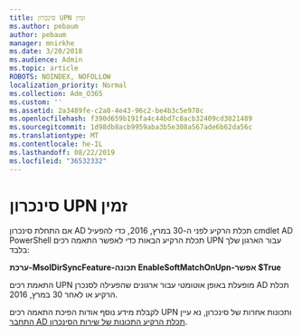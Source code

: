 ```yaml
---
title: סינכרון UPN זמין
ms.author: pebaum
author: pebaum
manager: mnirkhe
ms.date: 3/20/2018
ms.audience: Admin
ms.topic: article
ROBOTS: NOINDEX, NOFOLLOW
localization_priority: Normal
ms.collection: Adm_O365
ms.custom: ''
ms.assetid: 2a3489fe-c2a8-4e43-96c2-be4b3c5e978c
ms.openlocfilehash: f390d659b191fa4c44bd7c8acb32409cd3021489
ms.sourcegitcommit: 1d98db8acb9959aba3b5e308a567ade6b62da56c
ms.translationtype: MT
ms.contentlocale: he-IL
ms.lasthandoff: 08/22/2019
ms.locfileid: "36532332"
---
```

# <a name="upn-sync-disabled"></a>סינכרון UPN זמין

אם התחלת סינכרון AD תכלת הרקיע לפני ה-30 במרץ, 2016, כדי להפעיל cmdlet AD PowerShell תכלת הרקיע הבאות כדי לאפשר התאמה רכים UPN עבור הארגון שלך בלבד:
  
 **ערכת-MsolDirSyncFeature-תכונה EnableSoftMatchOnUpn-אפשר $True**
  
התאמת רכים UPN מופעלת באופן אוטומטי עבור ארגונים שהפעילה לסנכרן AD תכלת הרקיע או לאחר 30 במרץ, 2016.
  
לקבלת מידע נוסף אודות הפיכת התאמה רכים UPN ותכונות אחרות של סינכרון, נא עיין [התחבר AD תכלת הרקיע התכונות של שירות הסינכרון](https://docs.microsoft.com/azure/active-directory/connect/active-directory-aadconnectsyncservice-features).
  

